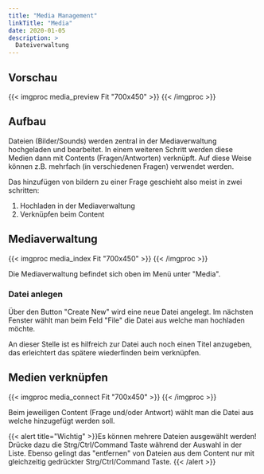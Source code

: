 ```yaml
---
title: "Media Management"
linkTitle: "Media"
date: 2020-01-05
description: >
  Dateiverwaltung
---
```


## Vorschau

{{< imgproc media_preview Fit "700x450" >}}
{{< /imgproc >}}

## Aufbau

Dateien (Bilder/Sounds) werden zentral in der Mediaverwaltung hochgeladen und bearbeitet. In einem weiteren Schritt werden diese Medien dann mit Contents (Fragen/Antworten) verknüpft. Auf diese Weise können z.B. mehrfach (in verschiedenen Fragen) verwendet werden. 

Das hinzufügen von bildern zu einer Frage geschieht also meist in zwei schritten:

1. Hochladen in der Mediaverwaltung
2. Verknüpfen beim Content

## Mediaverwaltung

{{< imgproc media_index Fit "700x450" >}}
{{< /imgproc >}}

Die Mediaverwaltung befindet sich oben im Menü unter "Media". 

### Datei anlegen

Über den Button "Create New" wird eine neue Datei angelegt. Im nächsten Fenster wählt man beim Feld "File" die Datei aus welche man hochladen möchte.
 
 An dieser Stelle ist es hilfreich zur Datei auch noch einen Titel anzugeben, das erleichtert das spätere wiederfinden beim verknüpfen.

## Medien verknüpfen

{{< imgproc media_connect Fit "700x450" >}}
{{< /imgproc >}}

Beim jeweiligen Content (Frage und/oder Antwort) wählt man die Datei aus welche hinzugefügt werden soll. 

{{< alert title="Wichtig" >}}Es können mehrere Dateien ausgewählt werden! Drücke dazu die Strg/Ctrl/Command Taste während der Auswahl in der Liste. Ebenso gelingt das "entfernen" von Dateien aus dem Content nur mit gleichzeitig gedrückter Strg/Ctrl/Command Taste. {{< /alert >}}